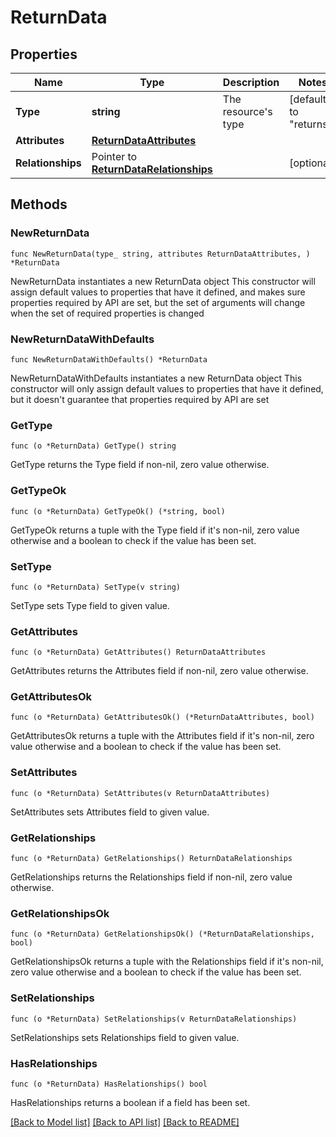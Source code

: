 # ReturnData

## Properties

Name | Type | Description | Notes
------------ | ------------- | ------------- | -------------
**Type** | **string** | The resource&#39;s type | [default to "returns"]
**Attributes** | [**ReturnDataAttributes**](ReturnDataAttributes.md) |  | 
**Relationships** | Pointer to [**ReturnDataRelationships**](ReturnDataRelationships.md) |  | [optional] 

## Methods

### NewReturnData

`func NewReturnData(type_ string, attributes ReturnDataAttributes, ) *ReturnData`

NewReturnData instantiates a new ReturnData object
This constructor will assign default values to properties that have it defined,
and makes sure properties required by API are set, but the set of arguments
will change when the set of required properties is changed

### NewReturnDataWithDefaults

`func NewReturnDataWithDefaults() *ReturnData`

NewReturnDataWithDefaults instantiates a new ReturnData object
This constructor will only assign default values to properties that have it defined,
but it doesn't guarantee that properties required by API are set

### GetType

`func (o *ReturnData) GetType() string`

GetType returns the Type field if non-nil, zero value otherwise.

### GetTypeOk

`func (o *ReturnData) GetTypeOk() (*string, bool)`

GetTypeOk returns a tuple with the Type field if it's non-nil, zero value otherwise
and a boolean to check if the value has been set.

### SetType

`func (o *ReturnData) SetType(v string)`

SetType sets Type field to given value.


### GetAttributes

`func (o *ReturnData) GetAttributes() ReturnDataAttributes`

GetAttributes returns the Attributes field if non-nil, zero value otherwise.

### GetAttributesOk

`func (o *ReturnData) GetAttributesOk() (*ReturnDataAttributes, bool)`

GetAttributesOk returns a tuple with the Attributes field if it's non-nil, zero value otherwise
and a boolean to check if the value has been set.

### SetAttributes

`func (o *ReturnData) SetAttributes(v ReturnDataAttributes)`

SetAttributes sets Attributes field to given value.


### GetRelationships

`func (o *ReturnData) GetRelationships() ReturnDataRelationships`

GetRelationships returns the Relationships field if non-nil, zero value otherwise.

### GetRelationshipsOk

`func (o *ReturnData) GetRelationshipsOk() (*ReturnDataRelationships, bool)`

GetRelationshipsOk returns a tuple with the Relationships field if it's non-nil, zero value otherwise
and a boolean to check if the value has been set.

### SetRelationships

`func (o *ReturnData) SetRelationships(v ReturnDataRelationships)`

SetRelationships sets Relationships field to given value.

### HasRelationships

`func (o *ReturnData) HasRelationships() bool`

HasRelationships returns a boolean if a field has been set.


[[Back to Model list]](../README.md#documentation-for-models) [[Back to API list]](../README.md#documentation-for-api-endpoints) [[Back to README]](../README.md)


